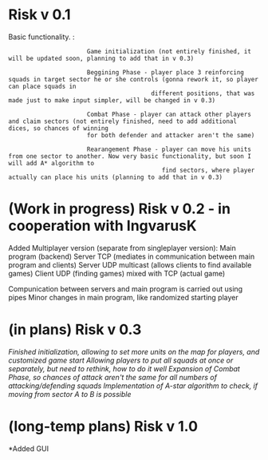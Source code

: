 # Risk v 0.1
Basic functionality. :
                          
                          Game initialization (not entirely finished, it will be updated soon, planning to add that in v 0.3)
                          
                          Beggining Phase - player place 3 reinforcing squads in target sector he or she controls (gonna rework it, so player can place squads in 
                                            different positions, that was made just to make input simpler, will be changed in v 0.3)
                          
                          Combat Phase - player can attack other players and claim sectors (not entirely finished, need to add additional dices, so chances of winning
                          for both defender and attacker aren't the same)
                          
                          Rearangement Phase - player can move his units from one sector to another. Now very basic functionality, but soon I will add A* algorithm to 
                                               find sectors, where player actually can place his units (planning to add that in v 0.3)
                                               

# (Work in progress) Risk v 0.2 - in cooperation with IngvarusK
Added Multiplayer version (separate from singleplayer version):
                          Main program (backend)
                          Server TCP (mediates in communication between main program and clients)
                          Server UDP multicast (allows clients to find available games)
                          Client UDP (finding games) mixed with TCP (actual game)

Compunication between servers and main program is carried out using pipes
Minor changes in main program, like randomized starting player

# (in plans) Risk v 0.3
*Finished initialization, allowing to set more units on the map for players, and customized game start*
*Allowing players to put all squads at once or separately, but need to rethink, how to do it well*
*Expansion of Combat Phase, so chances of attack aren't the same for all numbers of attacking/defending squads*
*Implementation of A-star algorithm to check, if moving from sector A to B is possible*

# (long-temp plans) Risk v 1.0
*Added GUI
